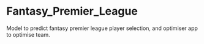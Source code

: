 # Fantasy_Premier_League
Model to predict fantasy premier league player selection, and optimiser app to optimise team.
